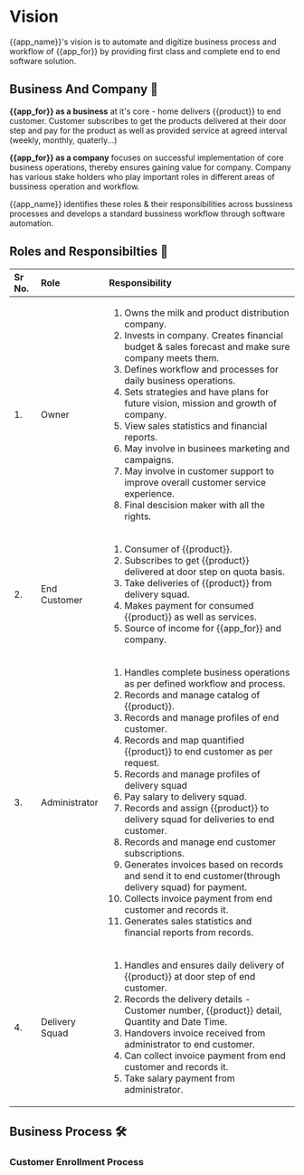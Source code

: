 # Vision
{{app_name}}'s vision is to automate and digitize business process and workflow of {{app_for}} by providing first class and complete end to end software solution.

## Business And Company 💼

**{{app_for}} as a business** at it's core - home delivers {{product}} to end customer. Customer subscribes to get the products delivered at their door step and pay for the product as well as provided service at agreed interval (weekly, monthly, quaterly...)

**{{app_for}} as a company** focuses on successful implementation of core business operations, thereby ensures gaining value for company. Company has various stake holders who play important roles in different areas of bussiness operation and workflow. 

{{app_name}} identifies these roles & their responsibilities across bussiness processes and develops a standard bussiness workflow through software automation.

## Roles and Responsibilties 👥

|Sr No.|Role|Responsibility|
|:-|:-|:-|
|1.|Owner|<ol><li>Owns the milk and product distribution company.</li><li>Invests in company. Creates financial budget & sales forecast and make sure company meets them.</li><li>Defines workflow and processes for daily business operations.</li><li>Sets strategies and have plans for future vision, mission and growth of company.</li><li>View sales statistics and financial reports.</li><li>May involve in businees marketing and campaigns.</li><li>May involve in customer support to improve overall customer service experience.</li><li>Final descision maker with all the rights.</li></ol>|
|2.|End Customer|<ol><li>Consumer of {{product}}.</li><li>Subscribes to get {{product}} delivered at door step on quota basis.</li><li>Take deliveries of {{product}} from delivery squad.</li><li>Makes payment for consumed {{product}} as well as services.</li><li>Source of income for {{app_for}} and company.</li><ol>|
|3.|Administrator|<ol><li>Handles complete business operations as per defined workflow and process.</li><li>Records and manage catalog of {{product}}.</li><li>Records and manage profiles of end customer.</li><li>Records and map quantified {{product}} to end customer as per request.</li><li>Records and manage profiles of delivery squad</li><li>Pay salary to delivery squad.</li><li>Records and assign {{product}} to delivery squad for deliveries to end customer.</li><li>Records and manage end customer subscriptions.</li><li>Generates invoices based on records and send it to end customer(through delivery squad) for payment.</li><li>Collects invoice payment from end customer and records it.</li><li>Generates sales statistics and financial reports from records.</li><ol>|
|4.|Delivery Squad|<ol><li>Handles and ensures daily delivery of {{product}} at door step of end customer.</li><li>Records the delivery details - Customer number, {{product}} detail, Quantity and Date Time.</li><li>Handovers invoice received from administrator to end customer.</li><li>Can collect invoice payment from end customer and records it.</li><li>Take salary payment from administrator.</li><ol>|

## Business Process 🛠️



### Customer Enrollment Process